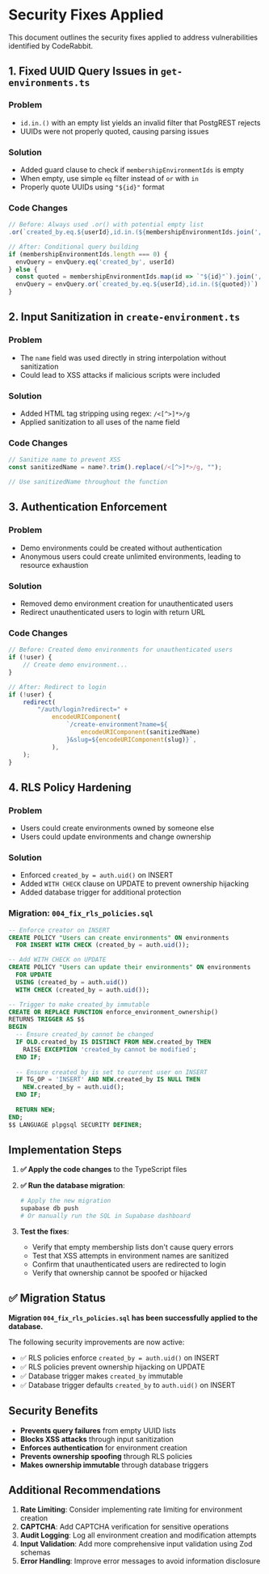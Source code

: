 # Security Fixes Applied

This document outlines the security fixes applied to address vulnerabilities
identified by CodeRabbit.

## 1. Fixed UUID Query Issues in `get-environments.ts`

### Problem

- `id.in.()` with an empty list yields an invalid filter that PostgREST rejects
- UUIDs were not properly quoted, causing parsing issues

### Solution

- Added guard clause to check if `membershipEnvironmentIds` is empty
- When empty, use simple `eq` filter instead of `or` with `in`
- Properly quote UUIDs using `"${id}"` format

### Code Changes

```typescript
// Before: Always used .or() with potential empty list
.or(`created_by.eq.${userId},id.in.(${membershipEnvironmentIds.join(',')})`)

// After: Conditional query building
if (membershipEnvironmentIds.length === 0) {
  envQuery = envQuery.eq('created_by', userId)
} else {
  const quoted = membershipEnvironmentIds.map(id => `"${id}"`).join(',')
  envQuery = envQuery.or(`created_by.eq.${userId},id.in.(${quoted})`)
}
```

## 2. Input Sanitization in `create-environment.ts`

### Problem

- The `name` field was used directly in string interpolation without
  sanitization
- Could lead to XSS attacks if malicious scripts were included

### Solution

- Added HTML tag stripping using regex: `/<[^>]*>/g`
- Applied sanitization to all uses of the name field

### Code Changes

```typescript
// Sanitize name to prevent XSS
const sanitizedName = name?.trim().replace(/<[^>]*>/g, "");

// Use sanitizedName throughout the function
```

## 3. Authentication Enforcement

### Problem

- Demo environments could be created without authentication
- Anonymous users could create unlimited environments, leading to resource
  exhaustion

### Solution

- Removed demo environment creation for unauthenticated users
- Redirect unauthenticated users to login with return URL

### Code Changes

```typescript
// Before: Created demo environments for unauthenticated users
if (!user) {
    // Create demo environment...
}

// After: Redirect to login
if (!user) {
    redirect(
        "/auth/login?redirect=" +
            encodeURIComponent(
                `/create-environment?name=${
                    encodeURIComponent(sanitizedName)
                }&slug=${encodeURIComponent(slug)}`,
            ),
    );
}
```

## 4. RLS Policy Hardening

### Problem

- Users could create environments owned by someone else
- Users could update environments and change ownership

### Solution

- Enforced `created_by = auth.uid()` on INSERT
- Added `WITH CHECK` clause on UPDATE to prevent ownership hijacking
- Added database trigger for additional protection

### Migration: `004_fix_rls_policies.sql`

```sql
-- Enforce creator on INSERT
CREATE POLICY "Users can create environments" ON environments
  FOR INSERT WITH CHECK (created_by = auth.uid());

-- Add WITH CHECK on UPDATE
CREATE POLICY "Users can update their environments" ON environments
  FOR UPDATE
  USING (created_by = auth.uid())
  WITH CHECK (created_by = auth.uid());

-- Trigger to make created_by immutable
CREATE OR REPLACE FUNCTION enforce_environment_ownership()
RETURNS TRIGGER AS $$
BEGIN
  -- Ensure created_by cannot be changed
  IF OLD.created_by IS DISTINCT FROM NEW.created_by THEN
    RAISE EXCEPTION 'created_by cannot be modified';
  END IF;
  
  -- Ensure created_by is set to current user on INSERT
  IF TG_OP = 'INSERT' AND NEW.created_by IS NULL THEN
    NEW.created_by = auth.uid();
  END IF;
  
  RETURN NEW;
END;
$$ LANGUAGE plpgsql SECURITY DEFINER;
```

## Implementation Steps

1. **✅ Apply the code changes** to the TypeScript files
2. **✅ Run the database migration**:
   ```bash
   # Apply the new migration
   supabase db push
   # Or manually run the SQL in Supabase dashboard
   ```

3. **Test the fixes**:
   - Verify that empty membership lists don't cause query errors
   - Test that XSS attempts in environment names are sanitized
   - Confirm that unauthenticated users are redirected to login
   - Verify that ownership cannot be spoofed or hijacked

## ✅ Migration Status

**Migration `004_fix_rls_policies.sql` has been successfully applied to the
database.**

The following security improvements are now active:

- ✅ RLS policies enforce `created_by = auth.uid()` on INSERT
- ✅ RLS policies prevent ownership hijacking on UPDATE
- ✅ Database trigger makes `created_by` immutable
- ✅ Database trigger defaults `created_by` to `auth.uid()` on INSERT

## Security Benefits

- **Prevents query failures** from empty UUID lists
- **Blocks XSS attacks** through input sanitization
- **Enforces authentication** for environment creation
- **Prevents ownership spoofing** through RLS policies
- **Makes ownership immutable** through database triggers

## Additional Recommendations

1. **Rate Limiting**: Consider implementing rate limiting for environment
   creation
2. **CAPTCHA**: Add CAPTCHA verification for sensitive operations
3. **Audit Logging**: Log all environment creation and modification attempts
4. **Input Validation**: Add more comprehensive input validation using Zod
   schemas
5. **Error Handling**: Improve error messages to avoid information disclosure
